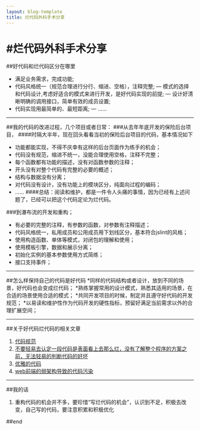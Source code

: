 ```yaml
---
layout: blog-template
title: 烂代码外科手术分享
---
```


#烂代码外科手术分享
======================
##好代码和烂代码区分在哪里
- 满足业务需求，完成功能;
- 代码风格统一（规范合理进行分行、缩进、空格），注释完整;
— 模式的选择和代码设计,考虑好适合的模式来进行开发，是好代码实现的前提;
— 设计好清晰明确的调用接口，简单有效的成员设置;
- 代码实现用最简单的、最短距离;
— ……

----------------------
##我的代码的改进过程，几个项目或者日常：
###从去年年底开发的保险后台项目，
####时隔大半年，现在回头看看当初的保险后台项目的代码，基本情况如下
* 功能都能实现，不得不庆幸有这样的后台页面作为练手的机会；
* 代码没有规范，缩进不统一，没能合理使用空格，注释不完整；
* 每个函数都有功能的描述，没有对函数参数的注释；
* 开头没有对整个代码有完整的必要的概述；
* 结构与数据没有分离；
* 对代码没有设计，没有功能上的模块区分，纯面向过程的编码；
*  ……
####总结：阅读和维护，都是一件令人头痛的事情，因为已经有上述问题了，已经可以把这个代码定论为烂代码。


###到瀑布流的开发和重构；
* 有必要的完整的注释，有参数的函数，对参数有注释描述；
* 代码风格统一，私用成员和公用成员用下划线区分，基本符合jslint的风格；
* 使用构造函数、单体等模式，对闭包的理解和使用；
* 使用模板引擎，数据和展示分离；
* 初始化实例的基本参数使用方式简练；
* 接口支持事件；

----------------------
##怎么样保持自己的代码是好代码
*同样的代码结构或者设计，放到不同的场景，好代码也会变成烂代码；
*熟练掌握常用的设计模式，熟悉其适用的场景，在合适的场景使用合适的模式；
*共同开发项目的时候，制定并且遵守好代码的开发规范；
*以易读和维护性作为代码开发的硬性指标，预留好满足当前需求以外的合理扩展空间；
 
----------------------
##关于好代码烂代码的相关文章
 1. [代码规范](http://www.haogongju.net/art/1633643)
 2. [不要轻易去认定一段代码是表面看上去那么烂，没有了解整个程序的方案之前，无法轻易的判断代码的好坏](http://parazzi.me/2011/06/write-your-code-sucks.html)
 3. [优雅的代码](http://kb.cnblogs.com/page/82643/)
 4. [web前端的弱架构导致的代码污染](http://www.webjx.com/web/xindejiqiao-16164.html)

----------------------
##我的话
 1. 重构代码的机会并不多，要珍惜“写烂代码的机会”，认识到不足，积极去改变，自己写的代码，要注意积累和积极优化
 
##end

